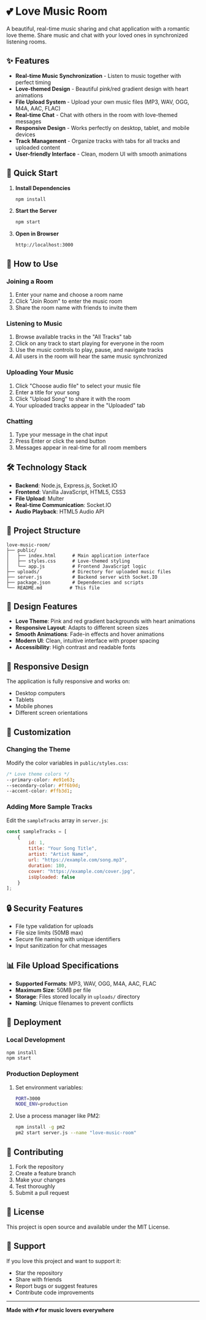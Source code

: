 # 💕 Love Music Room

A beautiful, real-time music sharing and chat application with a romantic love theme. Share music and chat with your loved ones in synchronized listening rooms.

## ✨ Features

- **Real-time Music Synchronization** - Listen to music together with perfect timing
- **Love-themed Design** - Beautiful pink/red gradient design with heart animations
- **File Upload System** - Upload your own music files (MP3, WAV, OGG, M4A, AAC, FLAC)
- **Real-time Chat** - Chat with others in the room with love-themed messages
- **Responsive Design** - Works perfectly on desktop, tablet, and mobile devices
- **Track Management** - Organize tracks with tabs for all tracks and uploaded content
- **User-friendly Interface** - Clean, modern UI with smooth animations

## 🚀 Quick Start

1. **Install Dependencies**
   ```bash
   npm install
   ```

2. **Start the Server**
   ```bash
   npm start
   ```

3. **Open in Browser**
   ```
   http://localhost:3000
   ```

## 🎵 How to Use

### Joining a Room
1. Enter your name and choose a room name
2. Click "Join Room" to enter the music room
3. Share the room name with friends to invite them

### Listening to Music
1. Browse available tracks in the "All Tracks" tab
2. Click on any track to start playing for everyone in the room
3. Use the music controls to play, pause, and navigate tracks
4. All users in the room will hear the same music synchronized

### Uploading Your Music
1. Click "Choose audio file" to select your music file
2. Enter a title for your song
3. Click "Upload Song" to share it with the room
4. Your uploaded tracks appear in the "Uploaded" tab

### Chatting
1. Type your message in the chat input
2. Press Enter or click the send button
3. Messages appear in real-time for all room members

## 🛠️ Technology Stack

- **Backend**: Node.js, Express.js, Socket.IO
- **Frontend**: Vanilla JavaScript, HTML5, CSS3
- **File Upload**: Multer
- **Real-time Communication**: Socket.IO
- **Audio Playback**: HTML5 Audio API

## 📁 Project Structure

```
love-music-room/
├── public/
│   ├── index.html      # Main application interface
│   ├── styles.css      # Love-themed styling
│   └── app.js          # Frontend JavaScript logic
├── uploads/            # Directory for uploaded music files
├── server.js           # Backend server with Socket.IO
├── package.json        # Dependencies and scripts
└── README.md          # This file
```

## 🎨 Design Features

- **Love Theme**: Pink and red gradient backgrounds with heart animations
- **Responsive Layout**: Adapts to different screen sizes
- **Smooth Animations**: Fade-in effects and hover animations
- **Modern UI**: Clean, intuitive interface with proper spacing
- **Accessibility**: High contrast and readable fonts

## 📱 Responsive Design

The application is fully responsive and works on:
- Desktop computers
- Tablets
- Mobile phones
- Different screen orientations

## 🔧 Customization

### Changing the Theme
Modify the color variables in `public/styles.css`:
```css
/* Love theme colors */
--primary-color: #e91e63;
--secondary-color: #ff6b9d;
--accent-color: #ffb3d1;
```

### Adding More Sample Tracks
Edit the `sampleTracks` array in `server.js`:
```javascript
const sampleTracks = [
    {
        id: 1,
        title: "Your Song Title",
        artist: "Artist Name",
        url: "https://example.com/song.mp3",
        duration: 180,
        cover: "https://example.com/cover.jpg",
        isUploaded: false
    }
];
```

## 🔒 Security Features

- File type validation for uploads
- File size limits (50MB max)
- Secure file naming with unique identifiers
- Input sanitization for chat messages

## 📊 File Upload Specifications

- **Supported Formats**: MP3, WAV, OGG, M4A, AAC, FLAC
- **Maximum Size**: 50MB per file
- **Storage**: Files stored locally in `uploads/` directory
- **Naming**: Unique filenames to prevent conflicts

## 🚀 Deployment

### Local Development
```bash
npm install
npm start
```

### Production Deployment
1. Set environment variables:
   ```bash
   PORT=3000
   NODE_ENV=production
   ```

2. Use a process manager like PM2:
   ```bash
   npm install -g pm2
   pm2 start server.js --name "love-music-room"
   ```

## 🤝 Contributing

1. Fork the repository
2. Create a feature branch
3. Make your changes
4. Test thoroughly
5. Submit a pull request

## 📄 License

This project is open source and available under the MIT License.

## 💝 Support

If you love this project and want to support it:
- Star the repository
- Share with friends
- Report bugs or suggest features
- Contribute code improvements

---

**Made with 💕 for music lovers everywhere** 